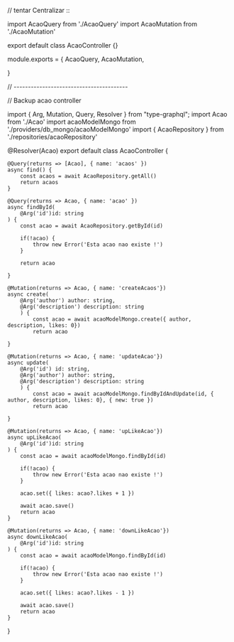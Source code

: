 // tentar Centralizar ::

import AcaoQuery from './AcaoQuery'
import AcaoMutation from './AcaoMutation'


export default class AcaoController {}

module.exports = {
    AcaoQuery,
    AcaoMutation,

}



// ----------------------------------------

// Backup acao controller

import { Arg, Mutation, Query, Resolver } from "type-graphql";
import Acao from './Acao'
import acaoModelMongo from './providers/db_mongo/acaoModelMongo'
import { AcaoRepository } from './repositories/acaoRepository'

@Resolver(Acao)
export default class AcaoController {

    @Query(returns => [Acao], { name: 'acaos' })
    async find() {
        const acaos = await AcaoRepository.getAll()
        return acaos
    }

    @Query(returns => Acao, { name: 'acao' })
    async findById(
        @Arg('id')id: string
    ) {
        const acao = await AcaoRepository.getById(id)
        
        if(!acao) {
            throw new Error('Esta acao nao existe !')
        }

        return acao

    }

    @Mutation(returns => Acao, { name: 'createAcaos'})
    async create(
        @Arg('author') author: string, 
        @Arg('description') description: string
        ) {
            const acao = await acaoModelMongo.create({ author, description, likes: 0})
            return acao

    }

    @Mutation(returns => Acao, { name: 'updateAcao'})
    async update(
        @Arg('id') id: string, 
        @Arg('author') author: string, 
        @Arg('description') description: string
        ) {
            const acao = await acaoModelMongo.findByIdAndUpdate(id, { author, description, likes: 0}, { new: true })
            return acao

    }

    @Mutation(returns => Acao, { name: 'upLikeAcao'})
    async upLikeAcao(
        @Arg('id')id: string
    ) {
        const acao = await acaoModelMongo.findById(id)

        if(!acao) {
            throw new Error('Esta acao nao existe !')
        }

        acao.set({ likes: acao?.likes + 1 })

        await acao.save()
        return acao
    }

    @Mutation(returns => Acao, { name: 'downLikeAcao'})
    async downLikeAcao(
        @Arg('id')id: string
    ) {
        const acao = await acaoModelMongo.findById(id)

        if(!acao) {
            throw new Error('Esta acao nao existe !')
        }

        acao.set({ likes: acao?.likes - 1 })

        await acao.save()
        return acao
    }
}